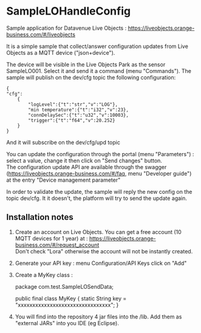 # SampleLOHandleConfig

Sample application for Datavenue Live Objects : https://liveobjects.orange-business.com/#/liveobjects

It is a simple sample that collect/answer configuration updates from Live Objects as a MQTT device ("json+device").

The device will be visible in the Live Objects Park as the sensor SampleLO001. Select it and send it a command (menu "Commands"). The sample will publish on the dev/cfg topic the following configuration: <br>

	{
	"cfg":
		{
			"logLevel":{"t":"str","v":"LOG"},
			"min temperature":{"t":"i32","v":23},
			"connDelaySec":{"t":"u32","v":10003},
			"trigger":{"t":"f64","v":20.252}
		}
	}

And it will subscribe on the dev/cfg/upd topic

You can update the configuration through the portal (menu "Parameters") : select a value, change it then click on "Send changes" button. <br>
The configuration update API are available through the swagger (https://liveobjects.orange-business.com/#/faq, menu "Developer guide") at the entry "Device management parameter"<br>

In order to validate the update, the sample will reply the new config on the topic dev/cfg. It it doesn't, the platform will try to send the update again.


<h2> Installation notes </h2>

1) Create an account on Live Objects. You can get a free account (10 MQTT devices for 1 year) at : https://liveobjects.orange-business.com/#/request_account <br>
Don't check "Lora" otherwise the account will not be instantly created.

2) Generate your API key : menu Configuration/API Keys click on "Add"

3) Create a MyKey class : <br>


	package com.test.SampleLOSendData; 
	
	public final class MyKey { 
		static String key = "xxxxxxxxxxxxxxxxxxxxxxxxxxxxxxxx"; 
	}


4) You will find into the repository 4 jar files into the /lib. Add them as "external JARs" into you IDE (eg Eclipse).
